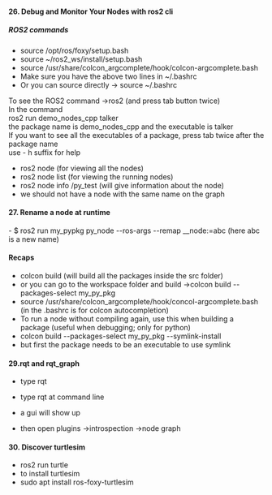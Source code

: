 <H4>26. Debug and Monitor Your Nodes with ros2 cli</H4>
<H5>ROS2 commands</H5>

- source /opt/ros/foxy/setup.bash
- source ~/ros2_ws/install/setup.bash
- source /usr/share/colcon_argcomplete/hook/colcon-argcomplete.bash
- Make sure you have the above two lines in ~/.bashrc 
- Or you can source directly -> source ~/.bashrc 

To see the ROS2 command ->ros2 (and press tab button twice)<br>
In the command <br>
ros2 run demo_nodes_cpp talker <br>
the package name is demo_nodes_cpp and the executable is talker <br>
If you want to see all the executables of a package, press tab twice after the package name<br>
use - h suffix for help <br>
- ros2 node (for viewing all the nodes)
- ros2 node list (for viewing the running nodes)
- ros2 node info /py_test (will give information about the node)
- we should not have a node with the same name on the graph

<H4>27. Rename a node at runtime</H4>
- $ ros2 run my_pypkg py_node --ros-args --remap __node:=abc (here  abc is a new name)

<H4>Recaps</H4>

- colcon build (will build all the packages inside the src folder)
- or you can go to the workspace folder and build ->colcon build --packages-select my_py_pkg
- source /usr/share/colcon_argcomplete/hook/concol-argcomplete.bash (in the .bashrc is for colcon autocompletion)
- To run a node without compiling again, use this when building a package (useful when debugging; only for python)
- colcon build --packages-select my_py_pkg --symlink-install
- but first the package needs to be an executable to use symlink

<H4>29.rqt and rqt_graph</H4>

- type rqt

- type rqt at command line
- a gui will show up
- then open plugins ->introspection ->node graph
<H4>30. Discover turtlesim</H4>

- ros2 run turtle
- to install turtlesim
-  sudo apt install ros-foxy-turtlesim




